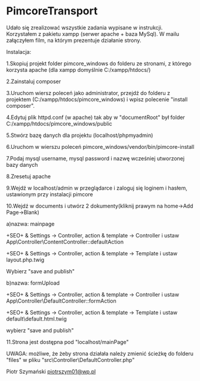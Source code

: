 # PimcoreTransport

Udało się zrealizować wszystkie zadania wypisane w instrukcji.
Korzystałem z pakietu xampp (serwer apache + baza MySql).
W mailu załączyłem film, na którym prezentuje działanie strony.

Instalacja:

1.Skopiuj projekt folder pimcore_windows do folderu ze stronami, z którego korzysta apache (dla xampp domyślnie C:/xampp/htdocs/)

2.Zainstaluj composer

3.Uruchom wiersz poleceń jako administrator, przejdź do folderu z projektem (C:/xampp/htdocs/pimcore_windows) i wpisz polecenie "install composer".

4.Edytuj plik httpd.conf (w apache) tak aby w "documentRoot" był folder C:/xampp/htdocs/pimcore_windows/public

5.Stwórz bazę danych dla projektu (localhost/phpmyadmin)

6.Uruchom w wierszu poleceń pimcore_windows/vendor/bin/pimcore-install

7.Podaj mysql username, mysql password i nazwę wcześniej utworzonej bazy danych

8.Zresetuj apache

9.Wejdź w localhost/admin w przeglądarce i zaloguj się loginem i hasłem, ustawionym przy instalacji pimcore

10.Wejdź w documents i utwórz 2 dokumenty(kliknij prawym na home->Add Page->Blank)

a)nazwa: mainpage

+SEO+ & Settings -> Controller, action & template -> Controller i ustaw App\Controller\ContentController::defaultAction

+SEO+ & Settings -> Controller, action & template -> Template i ustaw layout.php.twig

Wybierz "save and publish"

b)nazwa: formUpload

+SEO+ & Settings -> Controller, action & template -> Controller i ustaw App\Controller\DefaultController::formAction

+SEO+ & Settings -> Controller, action & template -> Template i ustaw default\default.html.twig

wybierz "save and publish"

11.Strona jest dostępna pod "localhost/mainPage"

UWAGA: możliwe, że żeby strona działała należy zmienić ścieżkę do folderu "files" w pliku "src\Controller\DefaultController.php"

Piotr Szymański piotrszym01@wp.pl
